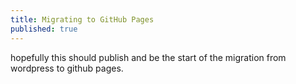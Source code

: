 ```yaml
---
title: Migrating to GitHub Pages
published: true
---
```


hopefully this should publish and be the start of the migration from wordpress to github pages.
